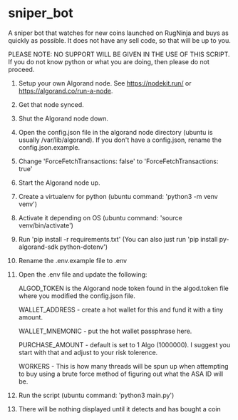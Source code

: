 # sniper_bot
A sniper bot that watches for new coins launched on RugNinja and buys as quickly as possible. It does not have any sell code, so that will be up to you.

PLEASE NOTE: NO SUPPORT WILL BE GIVEN IN THE USE OF THIS SCRIPT. If you do not know python or what you are doing, then please do not proceed.

1. Setup your own Algorand node. See https://nodekit.run/ or https://algorand.co/run-a-node.
2. Get that node synced.
3. Shut the Algorand node down.
4. Open the config.json file in the algorand node directory (ubuntu is usually /var/lib/algorand). If you don't have a config.json, rename the config.json.example.
5. Change 'ForceFetchTransactions: false' to 'ForceFetchTransactions: true' 
6. Start the Algorand node up.
7. Create a virtualenv for python (ubuntu command: 'python3 -m venv venv')
8. Activate it depending on OS (ubuntu command: 'source venv/bin/activate')
9. Run 'pip install -r requirements.txt' (You can also just run 'pip install py-algorand-sdk python-dotenv')
10. Rename the .env.example file to .env
11. Open the .env file and update the following:
   
     ALGOD_TOKEN is the Algorand node token found in the algod.token file where you modified the config.json file.
    
     WALLET_ADDRESS - create a hot wallet for this and fund it with a tiny amount.
   
     WALLET_MNEMONIC - put the hot wallet passphrase here.
   
     PURCHASE_AMOUNT - default is set to 1 Algo (1000000). I suggest you start with that and adjust to your risk tolerence.
   
     WORKERS - This is how many threads will be spun up when attempting to buy using a brute force method of figuring out what the ASA ID will be.
12. Run the script (ubuntu command: 'python3 main.py')
13. There will be nothing displayed until it detects and has bought a coin
